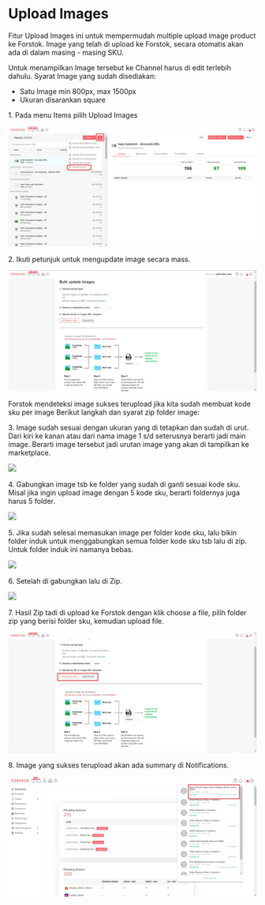 # Upload Images

Fitur Upload Images ini untuk mempermudah multiple upload image product ke Forstok. Image yang telah di upload ke Forstok, secara otomatis akan ada di dalam masing - masing SKU.

Untuk menampilkan Image tersebut ke Channel harus di edit terlebih dahulu. Syarat Image yang sudah disediakan:

* Satu Image min 800px, max 1500px
* Ukuran disarankan square

1\. Pada menu Items pilih Upload Images

![](<../../.gitbook/assets/Screenshot 2022-08-05 115304.jpg>)

2\. Ikuti petunjuk untuk mengupdate image secara mass.

![](<../../.gitbook/assets/Screenshot 2022-08-05 115435.jpg>)

Forstok mendeteksi image sukses terupload jika kita sudah membuat kode sku per image Berikut langkah dan syarat zip folder image:

3\. Image sudah sesuai dengan ukuran yang di tetapkan dan sudah di urut. Dari kiri ke kanan atau dari nama image 1 s/d seterusnya berarti jadi main image. Berarti image tersebut jadi urutan image yang akan di tampilkan ke marketplace.

![](https://s3.amazonaws.com/cdn.freshdesk.com/data/helpdesk/attachments/production/48044259236/original/JX5riGl7AOtPoD5qWBRLnlyvYgO6G-XVCg.png?1591960173)

4\. Gabungkan image tsb ke folder yang sudah di ganti sesuai kode sku. Misal jika ingin upload image dengan 5 kode sku, berarti foldernya juga harus 5 folder.

![](https://s3.amazonaws.com/cdn.freshdesk.com/data/helpdesk/attachments/production/48044259239/original/NYhX4zQuqgqU5SDI7A0dTsT2FmXe0nLCIg.png?1591960173)

5\. Jika sudah selesai memasukan  image per folder kode sku, lalu bikin folder induk untuk menggabungkan semua folder kode sku tsb lalu di zip. Untuk folder induk ini namanya bebas.

![](https://s3.amazonaws.com/cdn.freshdesk.com/data/helpdesk/attachments/production/48044259234/original/aWzKoTWy4BWW94427Urdr-96057BgBXVSQ.png?1591960172)

6\. Setelah di gabungkan lalu di Zip.

![](https://s3.amazonaws.com/cdn.freshdesk.com/data/helpdesk/attachments/production/48044259235/original/KyMTTcxwdVM3rd\_Al0xpAMVAFUVFCbdd1Q.png?1591960172)

7\. Hasil Zip tadi di upload ke Forstok dengan klik choose a file, pilih folder zip yang berisi folder sku, kemudian upload file.

![](<../../.gitbook/assets/Screenshot 2022-08-05 121518.jpg>)

8\. Image yang sukses terupload akan ada summary di Notifications.

![](<../../.gitbook/assets/Screenshot 2022-08-05 121657.jpg>)
